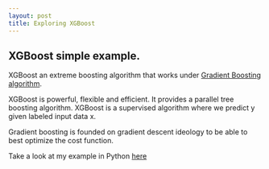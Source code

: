 ```yaml
---
layout: post
title: Exploring XGBoost
---
```


## **XGBoost simple example.**

XGBoost an extreme boosting algorithm that works under [Gradient Boosting algorithm](https://en.wikipedia.org/wiki/Gradient_boosting). 

XGBoost is powerful, flexible and efficient. It provides a parallel tree boosting algorithm. XGBoost is a supervised algorithm where we predict y given labeled input data x.

Gradient boosting is founded on gradient descent ideology to be able to best optimize the cost function. 

Take a look at my example in Python [here](https://alicjawil.github.io/projects/XGBoost-ex.html)
